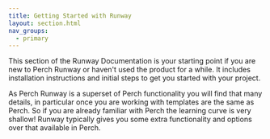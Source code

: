 ```yaml
---
title: Getting Started with Runway
layout: section.html
nav_groups:
  - primary
---
```


This section of the Runway Documentation is your starting point if you are new to Perch Runway or haven't used the product for a while. It includes installation instructions and initial steps to get you started with your project.

As Perch Runway is a superset of Perch functionality you will find that many details, in particular once you are working with templates are the same as Perch. So if you are already familiar with Perch the learning curve is very shallow! Runway typically gives you some extra functionality and options over that available in Perch.
